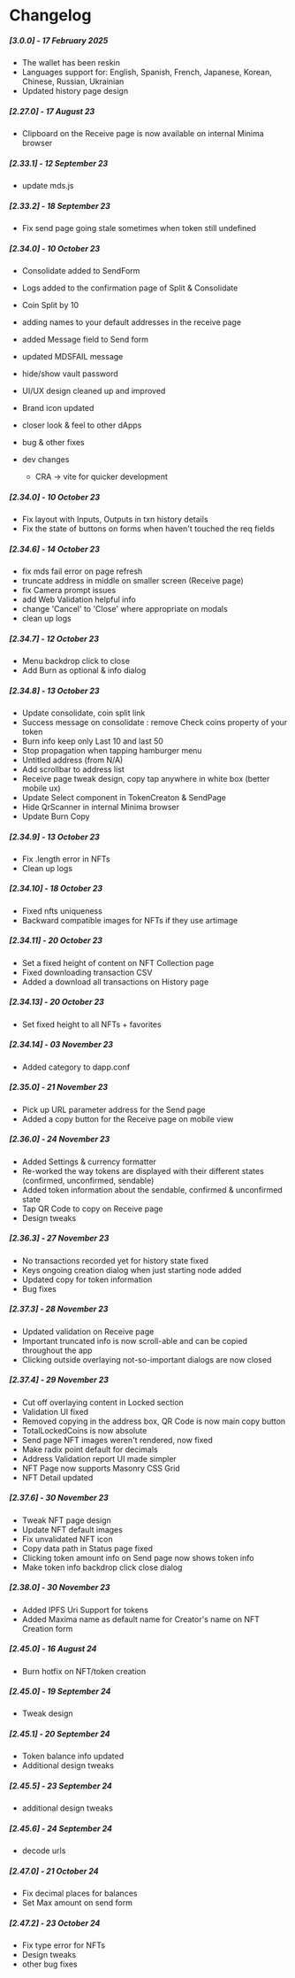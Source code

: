 # Changelog

##### [3.0.0] - 17 February 2025

- The wallet has been reskin
- Languages support for: English, Spanish, French, Japanese, Korean, Chinese, Russian, Ukrainian
- Updated history page design

##### [2.27.0] - 17 August 23

- Clipboard on the Receive page is now available on internal Minima browser

##### [2.33.1] - 12 September 23

- update mds.js

##### [2.33.2] - 18 September 23

- Fix send page going stale sometimes when token still undefined

##### [2.34.0] - 10 October 23

- Consolidate added to SendForm
- Logs added to the confirmation page of Split & Consolidate
- Coin Split by 10
- adding names to your default addresses in the receive page
- added Message field to Send form
- updated MDSFAIL message
- hide/show vault password
- UI/UX design cleaned up and improved
- Brand icon updated
- closer look & feel to other dApps
- bug & other fixes

- dev changes
  - CRA -> vite for quicker development

##### [2.34.0] - 10 October 23

- Fix layout with Inputs, Outputs in txn history details
- Fix the state of buttons on forms when haven't touched the req fields

##### [2.34.6] - 14 October 23

- fix mds fail error on page refresh
- truncate address in middle on smaller screen (Receive page)
- fix Camera prompt issues
- add Web Validation helpful info
- change 'Cancel' to 'Close' where appropriate on modals
- clean up logs

##### [2.34.7] - 12 October 23

- Menu backdrop click to close
- Add Burn as optional & info dialog

##### [2.34.8] - 13 October 23

- Update consolidate, coin split link
- Success message on consolidate : remove Check coins property of your token
- Burn info keep only Last 10 and last 50
- Stop propagation when tapping hamburger menu
- Untitled address (from N/A)
- Add scrollbar to address list
- Receive page tweak design, copy tap anywhere in white box (better mobile ux)
- Update Select component in TokenCreaton & SendPage
- Hide QrScanner in internal Minima browser
- Update Burn Copy

##### [2.34.9] - 13 October 23

- Fix .length error in NFTs
- Clean up logs

##### [2.34.10] - 18 October 23

- Fixed nfts uniqueness
- Backward compatible images for NFTs if they use artimage

##### [2.34.11] - 20 October 23

- Set a fixed height of content on NFT Collection page
- Fixed downloading transaction CSV
- Added a download all transactions on History page

##### [2.34.13] - 20 October 23

- Set fixed height to all NFTs + favorites

##### [2.34.14] - 03 November 23

- Added category to dapp.conf

##### [2.35.0] - 21 November 23

- Pick up URL parameter address for the Send page
- Added a copy button for the Receive page on mobile view

##### [2.36.0] - 24 November 23

- Added Settings & currency formatter
- Re-worked the way tokens are displayed with their different states (confirmed, unconfirmed, sendable)
- Added token information about the sendable, confirmed  & unconfirmed state
- Tap QR Code to copy on Receive page
- Design tweaks

##### [2.36.3] - 27 November 23

- No transactions recorded yet for history state fixed
- Keys ongoing creation dialog when just starting node added
- Updated copy for token information
- Bug fixes

##### [2.37.3] - 28 November 23

- Updated validation on Receive page
- Important truncated info is now scroll-able and can be copied throughout the app
- Clicking outside overlaying not-so-important dialogs are now closed

##### [2.37.4] - 29 November 23

- Cut off overlaying content in Locked section
- Validation UI fixed
- Removed copying in the address box, QR Code is now main copy button
- TotalLockedCoins is now absolute
- Send page NFT images weren't rendered, now fixed
- Make radix point default for decimals
- Address Validation report UI made simpler
- NFT Page now supports Masonry CSS Grid
- NFT Detail updated

##### [2.37.6] - 30 November 23

- Tweak NFT page design
- Update NFT default images
- Fix unvalidated NFT icon
- Copy data path in Status page fixed
- Clicking token amount info on Send page now shows token info
- Make token info backdrop click close dialog

##### [2.38.0] - 30 November 23

- Added IPFS Uri Support for tokens
- Added Maxima name as default name for Creator's name on NFT Creation form

##### [2.45.0] - 16 August 24

- Burn hotfix on NFT/token creation

##### [2.45.0] - 19 September 24

- Tweak design

##### [2.45.1] - 20 September 24

- Token balance info updated
- Additional design tweaks

##### [2.45.5] - 23 September 24

- additional design tweaks

##### [2.45.6] - 24 September 24

- decode urls

##### [2.47.0] - 21 October 24

- Fix decimal places for balances
- Set Max amount on send form

##### [2.47.2] - 23 October 24

- Fix type error for NFTs
- Design tweaks
- other bug fixes